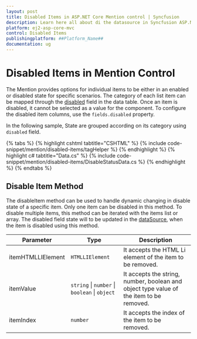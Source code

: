 ```yaml
---
layout: post
title: Disabled Items in ASP.NET Core Mention control | Syncfusion
description: Learn here all about di the datasource in Syncfusion ASP.NET Core Mention control of Syncfusion Essential JS 2 and more.
platform: ej2-asp-core-mvc
control: Disabled Items
publishingplatform: ##Platform_Name##
documentation: ug
---
```


# Disabled Items in Mention Control

The Mention provides options for individual items to be either in an enabled or disabled state for specific scenarios. The category of each list item can be mapped through the [disabled](https://help.syncfusion.com/cr/aspnetcore-js2/Syncfusion.EJ2.DropDowns.MentionFieldSettings.html#Syncfusion_EJ2_DropDowns_MentionFieldSettings_Disabled) field in the data table. Once an item is disabled, it cannot be selected as a value for the component. To configure the disabled item columns, use the `fields.disabled` property.

In the following sample, State are grouped according on its category using `disabled` field.

{% tabs %}
{% highlight cshtml tabtitle="CSHTML" %}
{% include code-snippet/mention/disabled-items/tagHelper %}
{% endhighlight %}
{% highlight c# tabtitle="Data.cs" %}
{% include code-snippet/mention/disabled-items/DisableStatusData.cs %}
{% endhighlight %}
{% endtabs %}

## Disable Item Method

The disableItem method can be used to handle dynamic changing in disable state of a specific item. Only one item can be disabled in this method. To disable multiple items, this method can be iterated with the items list or array. The disabled field state will to be updated in the [dataSource](https://help.syncfusion.com/cr/aspnetcore-js2/syncfusion.ej2.dropdowns.mention.html#Syncfusion_EJ2_DropDowns_Mention_DataSource), when the item is disabled using this method.

| Parameter | Type | Description |
|------|------|------|
| itemHTMLLIElement |  <code>HTMLLIElement</code> |  It accepts the HTML Li element of the item to be removed.  |
| itemValue | <code>string</code> \| <code>number</code> \| <code>boolean</code> \| <code>object</code> | It accepts the string, number, boolean and object type value of the item to be removed. |
| itemIndex | <code>number</code> | It accepts the index of the item to be removed. |